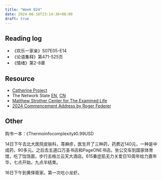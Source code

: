 ```yaml
---
title: "Week 024"
date: 2024-06-16T23:14:36+08:00
draft: true
---
```


## Reading log

* 《欢乐一家亲》S07E05-E14
* 《论语集释》第471-525页
* 《情绪》第2-8章

## Resource

* [Catherine Project](https://catherineproject.org/)
* The Network State [EN](https://thenetworkstate.com/), [CN](https://nishino.gitbook.io/wang-luo-guo-jia)
* [Matthew Strother Center for The Examined Life](https://www.matthewstrother.org/)
* [2024 Commencement Address by Roger Federer](https://home.dartmouth.edu/news/2024/06/2024-commencement-address-roger-federer)

## Other

购书一本：《Thermoinfocomplexity》0.99USD

14日下午去北大医院皮肤科，荨麻疹，医生开了三种药，药费近140元，一种是中成药，90多元。之后去五道口万圣书店和PageONE书店。坐公交车到国家体育馆，吃了饸饹面，步行去格兰云天大酒店。615重症肌无力关爱日10周年给力嘉年华，七点开始，九点半结束。

16日下午到黄怿筱家。第一次吃小龙虾。
